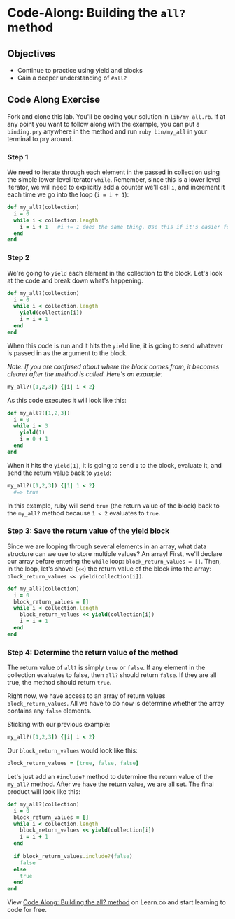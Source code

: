 # Code-Along: Building the `all?` method

## Objectives

* Continue to practice using yield and blocks
* Gain a deeper understanding of `#all?`

## Code Along Exercise

Fork and clone this lab. You'll be coding your solution in `lib/my_all.rb`. If
at any point you want to follow along with the example, you can put a
`binding.pry` anywhere in the method and run `ruby bin/my_all` in your terminal
to pry around.

### Step 1

We need to iterate through each element in the passed in collection using the
simple lower-level iterator `while`. Remember, since this is a lower level
iterator, we will need to explicitly add a counter we'll call `i`, and increment
it each time we go into the loop (`i = i + 1`):

```ruby
def my_all?(collection)
  i = 0
  while i < collection.length
    i = i + 1   #i += 1 does the same thing. Use this if it's easier for you.
  end
end
```

### Step 2

We're going to `yield` each element in the collection to the block. Let's look
at the code and break down what's happening.

```ruby
def my_all?(collection)
  i = 0
  while i < collection.length
    yield(collection[i])
    i = i + 1
  end
end
```

When this code is run and it hits the `yield` line, it is going to send whatever
is passed in as the argument to the block.

*Note: If you are confused about where the block comes from, it becomes clearer
after the method is called. Here's an example:*

```ruby
my_all?([1,2,3]) {|i| i < 2}
```

As this code executes it will look like this:

```ruby
def my_all?([1,2,3])
  i = 0
  while i < 3
    yield(1)
    i = 0 + 1
  end
end
```

When it hits the `yield(1)`, it is going to send `1` to the block, evaluate it,
and send the return value back to `yield`:

```ruby
my_all?([1,2,3]) {|1| 1 < 2}
  #=> true
```

In this example, ruby will send `true` (the return value of the block) back to
the `my_all?` method because `1 < 2` evaluates to `true`.

### Step 3: Save the return value of the yield block

Since we are looping through several elements in an array, what data structure
can we use to store multiple values? An array! First, we'll declare our array
before entering the `while` loop: `block_return_values = []`. Then, in the loop,
let's shovel (`<<`) the return value of the block into the array:
`block_return_values << yield(collection[i])`.

```ruby
def my_all?(collection)
  i = 0
  block_return_values = []
  while i < collection.length
    block_return_values << yield(collection[i])
    i = i + 1
  end
end
```

### Step 4: Determine the return value of the method

The return value of `all?` is simply `true` or `false`. If any element in the
collection evaluates to false, then `all?` should return `false`. If they are
all true, the method should return `true`.

Right now, we have access to an array of return values `block_return_values`.
All we have to do now is determine whether the array contains any `false`
elements.

Sticking with our previous example:

```ruby
my_all?([1,2,3]) {|i| i < 2}
```

Our `block_return_values` would look like this:

```ruby
block_return_values = [true, false, false]
```

Let's just add an `#include?` method to determine the return value of the
`my_all?` method. After we have the return value, we are all set. The final
product will look like this:

```ruby
def my_all?(collection)
  i = 0
  block_return_values = []
  while i < collection.length
    block_return_values << yield(collection[i])
    i = i + 1
  end
  
  if block_return_values.include?(false)
    false
  else
    true
  end
end
```

<p data-visibility='hidden'>View <a href='https://learn.co/lessons/my_all' title='Code Along: Building the all? method'>Code Along: Building the all? method</a> on Learn.co and start learning to code for free.</p>
